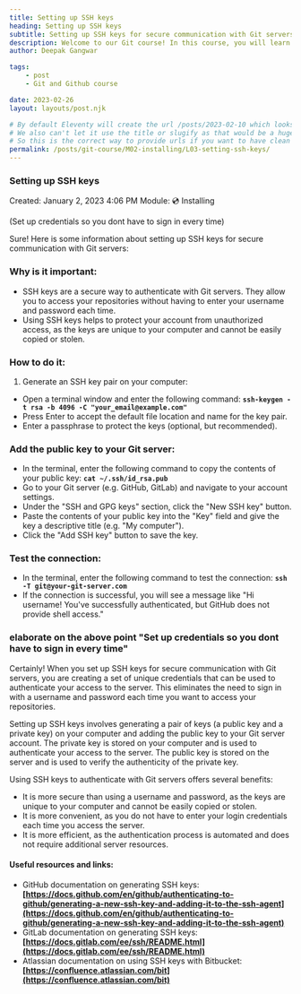```yaml
---
title: Setting up SSH keys
heading: Setting up SSH keys
subtitle: Setting up SSH keys for secure communication with Git servers
description: Welcome to our Git course! In this course, you will learn how to use Git to track and manage changes to your source code projects.
author: Deepak Gangwar

tags: 
    - post
    - Git and Github course

date: 2023-02-26
layout: layouts/post.njk

# By default Eleventy will create the url /posts/2023-02-10 which looks wierd
# We also can't let it use the title or slugify as that would be a huge title
# So this is the correct way to provide urls if you want to have clean urls
permalink: /posts/git-course/M02-installing/L03-setting-ssh-keys/
---
```


### Setting up SSH keys

Created: January 2, 2023 4:06 PM
Module: 💿 Installing

(Set up credentials so you dont have to sign in every time)

Sure! Here is some information about setting up SSH keys for secure communication with Git servers:

### Why is it important:

- SSH keys are a secure way to authenticate with Git servers. They allow you to access your repositories without having to enter your username and password each time.
- Using SSH keys helps to protect your account from unauthorized access, as the keys are unique to your computer and cannot be easily copied or stolen.

### How to do it:

1. Generate an SSH key pair on your computer:
- Open a terminal window and enter the following command: **`ssh-keygen -t rsa -b 4096 -C "your_email@example.com"`**
- Press Enter to accept the default file location and name for the key pair.
- Enter a passphrase to protect the keys (optional, but recommended).

### Add the public key to your Git server:

- In the terminal, enter the following command to copy the contents of your public key: **`cat ~/.ssh/id_rsa.pub`**
- Go to your Git server (e.g. GitHub, GitLab) and navigate to your account settings.
- Under the "SSH and GPG keys" section, click the "New SSH key" button.
- Paste the contents of your public key into the "Key" field and give the key a descriptive title (e.g. "My computer").
- Click the "Add SSH key" button to save the key.

### Test the connection:

- In the terminal, enter the following command to test the connection: **`ssh -T git@your-git-server.com`**
- If the connection is successful, you will see a message like "Hi username! You've successfully authenticated, but GitHub does not provide shell access."


### elaborate on the above point "Set up credentials so you dont have to sign in every time"

Certainly! When you set up SSH keys for secure communication with Git servers, you are creating a set of unique credentials that can be used to authenticate your access to the server. This eliminates the need to sign in with a username and password each time you want to access your repositories.

Setting up SSH keys involves generating a pair of keys (a public key and a private key) on your computer and adding the public key to your Git server account. The private key is stored on your computer and is used to authenticate your access to the server. The public key is stored on the server and is used to verify the authenticity of the private key.

Using SSH keys to authenticate with Git servers offers several benefits:

- It is more secure than using a username and password, as the keys are unique to your computer and cannot be easily copied or stolen.
- It is more convenient, as you do not have to enter your login credentials each time you access the server.
- It is more efficient, as the authentication process is automated and does not require additional server resources.


#### Useful resources and links:

- GitHub documentation on generating SSH keys: **[https://docs.github.com/en/github/authenticating-to-github/generating-a-new-ssh-key-and-adding-it-to-the-ssh-agent](https://docs.github.com/en/github/authenticating-to-github/generating-a-new-ssh-key-and-adding-it-to-the-ssh-agent)**
- GitLab documentation on generating SSH keys: **[https://docs.gitlab.com/ee/ssh/README.html](https://docs.gitlab.com/ee/ssh/README.html)**
- Atlassian documentation on using SSH keys with Bitbucket: **[https://confluence.atlassian.com/bit](https://confluence.atlassian.com/bit)**
